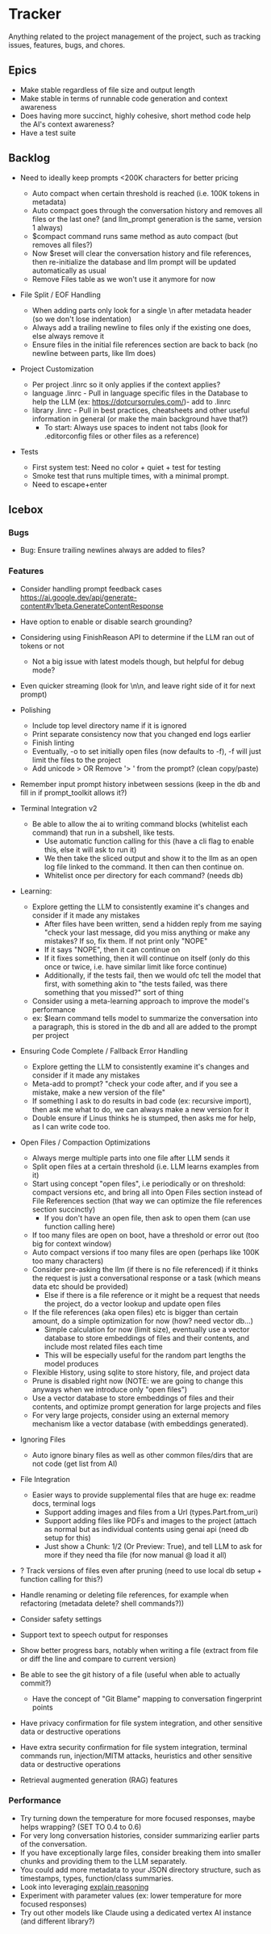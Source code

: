 # Tracker

Anything related to the project management of the project, such as tracking issues, features, bugs, and chores.

## Epics

* Make stable regardless of file size and output length
* Make stable in terms of runnable code generation and context awareness
* Does having more succinct, highly cohesive, short method code help the AI's context awareness?
* Have a test suite

## Backlog

* Need to ideally keep prompts <200K characters for better pricing
    * Auto compact when certain threshold is reached (i.e. 100K tokens in metadata)
    * Auto compact goes through the conversation history and removes all files or the last one? (and llm_prompt generation is the same, version 1 always)
    * $compact command runs same method as auto compact (but removes all files?)
    * Now $reset will clear the conversation history and file references, then re-initialize the database and llm prompt will be updated automatically as usual
    * Remove Files table as we won't use it anymore for now

* File Split / EOF Handling
    * When adding parts only look for a single \n after metadata header (so we don't lose indentation)
    * Always add a trailing newline to files only if the existing one does, else always remove it
    * Ensure files in the initial file references section are back to back (no newline between parts, like llm does)

* Project Customization
    * Per project .linrc so it only applies if the context applies?
    * language .linrc - Pull in language specific files in the Database to help the LLM (ex: https://dotcursorrules.com/)- add to .linrc
    * library .linrc - Pull in best practices, cheatsheets and other useful information in general (or make the main background have that?)
        * To start: Always use spaces to indent not tabs (look for .editorconfig files or other files as a reference)

* Tests
    * First system test: Need no color + quiet + test for testing
    * Smoke test that runs multiple times, with a minimal prompt.
    * Need to escape+enter

## Icebox

### Bugs

* Bug: Ensure trailing newlines always are added to files?

### Features

* Consider handling prompt feedback cases https://ai.google.dev/api/generate-content#v1beta.GenerateContentResponse

* Have option to enable or disable search grounding?

* Considering using FinishReason API to determine if the LLM ran out of tokens or not
    * Not a big issue with latest models though, but helpful for debug mode?

* Even quicker streaming (look for \n\n, and leave right side of it for next prompt)

* Polishing
    * Include top level directory name if it is ignored
    * Print separate consistency now that you changed end logs earlier
    * Finish linting
    * Eventually, -o to set initially open files (now defaults to -f), -f will just limit the files to the project
    * Add unicode > OR Remove '> ' from the prompt? (clean copy/paste)

* Remember input prompt history inbetween sessions (keep in the db and fill in if prompt_toolkit allows it?)

* Terminal Integration v2
    * Be able to allow the ai to writing command blocks (whitelist each command) that run in a subshell, like tests.
        * Use automatic function calling for this (have a cli flag to enable this, else it will ask to run it)
        * We then take the sliced output and show it to the llm as an open log file linked to the command. It then can then continue on.
        * Whitelist once per directory for each command? (needs db)

* Learning:
    * Explore getting the LLM to consistently examine it's changes and consider if it made any mistakes
        * After files have been written, send a hidden reply from me saying "check your last message, did you miss anything or make any mistakes? If so, fix them. If not print only "NOPE"
        * If it says "NOPE", then it can continue on
        * If it fixes something, then it will continue on itself (only do this once or twice, i.e. have similar limit like force continue)
        * Additionally, if the tests fail, then we would ofc tell the model that first, with something akin to "the tests failed, was there something that you missed?" sort of thing
    * Consider using a meta-learning approach to improve the model's performance
    * ex: $learn command tells model to summarize the conversation into a paragraph, this is stored in the db and all are added to the prompt per project

* Ensuring Code Complete / Fallback Error Handling
    * Explore getting the LLM to consistently examine it's changes and consider if it made any mistakes
    * Meta-add to prompt? "check your code after, and if you see a mistake, make a new version of the file"
    * If something I ask to do results in bad code (ex: recursive import), then ask me what to do, we can always make a new version for it
    * Double ensure if Linus thinks he is stumped, then asks me for help, as I can write code too.

* Open Files / Compaction Optimizations
    * Always merge multiple parts into one file after LLM sends it
    * Split open files at a certain threshold (i.e. LLM learns examples from it)
    * Start using concept "open files", i.e periodically or on threshold: compact versions etc, and bring all into Open Files section instead of File References section (that way we can optimize the file references section succinctly)
        * If you don't have an open file, then ask to open them (can use function calling here)
    * If too many files are open on boot, have a threshold or error out (too big for context window)
    * Auto compact versions if too many files are open (perhaps like 100K too many characters)
    * Consider pre-asking the llm (if there is no file referenced) if it thinks the request is just a conversational response or a task (which means data etc should be provided)
        * Else if there is a file reference or it might be a request that needs the project, do a vector lookup and update open files
    * If the file references (aka open files) etc is bigger than certain amount, do a simple optimization for now (how? need vector db...)
        * Simple calculation for now (limit size), eventually use a vector database to store embeddings of files and their contents, and include most related files each time
        * This will be especially useful for the random part lengths the model produces
    * Flexible History, using sqlite to store history, file, and project data
    * Prune is disabled right now (NOTE: we are going to change this anyways when we introduce only "open files")
    * Use a vector database to store embeddings of files and their contents, and optimize prompt generation for large projects and files
    * For very large projects, consider using an external memory mechanism like a vector database (with embeddings generated).

* Ignoring Files
    * Auto ignore binary files as well as other common files/dirs that are not code (get list from AI)

* File Integration
    * Easier ways to provide supplemental files that are huge ex: readme docs, terminal logs
        * Support adding images and files from a Url (types.Part.from_uri)
        * Support adding files like PDFs and images to the project (attach as normal but as individual contents using genai api (need db setup for this)
        * Just show a Chunk: 1/2 (Or Preview: True), and tell LLM to ask for more if they need tha file (for now manual @ load it all)

* ? Track versions of files even after pruning (need to use local db setup + function calling for this?)
* Handle renaming or deleting file references, for example when refactoring (metadata delete? shell commands?))
* Consider safety settings
* Support text to speech output for responses
* Show better progress bars, notably when writing a file (extract from file or diff the line and compare to current version)
* Be able to see the git history of a file (useful when able to actually commit?)
    * Have the concept of "Git Blame" mapping to conversation fingerprint points
* Have privacy confirmation for file system integration, and other sensitive data or destructive operations
* Have extra security confirmation for file system integration, terminal commands run, injection/MITM attacks, heuristics and other sensitive data or destructive operations
* Retrieval augmented generation (RAG) features

### Performance

* Try turning down the temperature for more focused responses, maybe helps wrapping? (SET TO 0.4 to 0.6)
* For very long conversation histories, consider summarizing earlier parts of the conversation.
* If you have exceptionally large files, consider breaking them into smaller chunks and providing them to the LLM separately.
* You could add more metadata to your JSON directory structure, such as timestamps, types, function/class summaries.
* Look into leveraging [explain reasoning](https://cloud.google.com/vertex-ai/generative-ai/docs/learn/prompts/explain-reasoning)
* Experiment with parameter values (ex: lower temperature for more focused responses)
* Try out other models like Claude using a dedicated vertex AI instance (and different library?)

